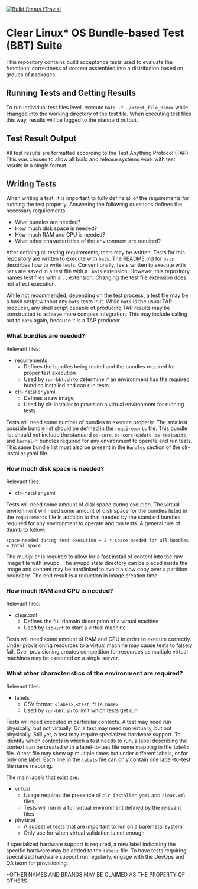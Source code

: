 [![Build Status (Travis)](https://api.travis-ci.org/clearlinux/openBBT.svg?branch=master)](https://travis-ci.org/clearlinux/openBBT)

# Clear Linux* OS Bundle-based Test (BBT) Suite

This repository contains build acceptance tests used to evaluate the functional
correctness of content assembled into a distribution based on groups of
packages.

## Running Tests and Getting Results

To run individual test files level, execute `bats -t ./<test_file_name>`
while changed into the working directory of the test file. When executing
test files this way, results will be logged to the standard output.

## Test Result Output

All test results are formatted according to the Test Anything Protocol (TAP).
This was chosen to allow all build and release systems work with test results
in a single format.

## Writing Tests

When writing a test, it is important to fully define all of the requirements
for running the test properly.  Answering the following questions defines the
necessary requirements:
* What bundles are needed?
* How much disk space is needed?
* How much RAM and CPU is needed?
* What other characteristics of the environment are required?

After defining all testing requirements, tests may be written.  Tests for this
repository are written to execute with `bats`.  The
[README.md](https://github.com/bats-core/bats-core/blob/master/README.md) for
`bats` descirbes how to write tests.  Conventionally, tests written to execute
with `bats` are saved in a test file with a `.bats` extension.  However, this
repository names test files with a `.t` extension.  Changing the test file
extension does not affect execution.

While not recommended, depending on the test process, a test file may be a bash
script without any `bats` tests in it.  While `bats` is the usual TAP producer,
any shell script capable of producing TAP results may be constructed to achieve
more complex integration.  This may include calling out to `bats` again,
because it is a TAP producer.

### What bundles are needed?

Relevant files:
* requirements
  * Defines the bundles being tested and the bundles required for proper test
    execution
  * Used by `run-bbt.sh` to determine if an environment has the required bundles
    installed and can run tests
* clr-installer.yaml
  * Defines a raw image
  * Used by clr-installer to provision a virtual environment for running tests

Tests will need some number of bundles to execute properly.  The smallest
possible bundle list should be defined in the `requirements` file.   This
bundle list should not include the standard `os-core`, `os-core-update`,
`os-testsuite`, and `kernel-*` bundles required for any environment to operate
and run tests.  This same bundle list must also be present in the `Bundles`
section of the clr-installer.yaml file.

### How much disk space is needed?

Relevant files:
* clr-installer.yaml

Tests will need some amount of disk space during exeution. The virtual
environment will need some amount of disk space for the bundles listed in the
`requirements` file in addition to that needed by the standard bundles required
for any environment to operate and run tests.  A general rule of thumb to
follow:

```
space needed during test execution + 2 * space needed for all bundles = total space
```

The multiplier is required to allow for a fast install of content into the raw
image file with swupd.  The swupd state directory can be placed inside the
image and content may be hardlinked to avoid a slow copy over a partition
boundary.  The end result is a reduction in image creation time.

### How much RAM and CPU is needed?

Relevant files:
* clear.xml
  * Defines the full domain description of a virtual machine
  * Used by `libvirt` to start a virtual machine

Tests will need some amount of RAM and CPU in order to execute correctly.
Under provisioning resources to a virtual machine may cause tests to falsely
fail.  Over provisioning creates competition for resources as multiple virtual
machines may be executed on a single server.

### What other characteristics of the environment are required?

Relevant files:
* labels
  * CSV format: `<label>,<test_file_name>`
  * Used by `run-bbt.sh` to limit which tests get run

Tests will need executed in particular contexts.  A test may need run
physically, but not virtually.  Or, a test may need run virtually, but not
physically.  Still yet, a test may require specialized hardware support.  To
identify which contexts in which a test needs to run, a label describing the
context can be created with a label-to-test file name mapping in the `labels`
file.  A test file may show up multiple times but under different labels, or
for only one label.  Each line in the `labels` file can only contain one
label-to-test file name mapping.

The main labels that exist are:
* virtual
  * Usage requires the presence of `clr-installer.yaml` and `clear.xml` files
  * Tests will run in a full virtual environment defined by the relevant files
* physical
  * A subset of tests that are important to run on a baremetal system
  * Only use for when virtual validation is not enough

If specialized hardware support is required, a new label indicating the
specific hardware may be added to the `labels` file.  To have tests requiring
specialized hardware support run regularly, engage with the DevOps and QA team
for provisioning.

*OTHER NAMES AND BRANDS MAY BE CLAIMED AS THE PROPERTY OF OTHERS
